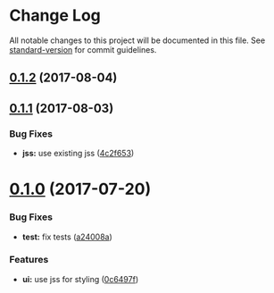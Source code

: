 # Change Log

All notable changes to this project will be documented in this file.
See [standard-version](https://github.com/conventional-changelog/standard-version) for commit guidelines.

<a name="0.1.2"></a>
## [0.1.2](https://github.com/PieElements/pie-elements/compare/@pie-libs/correct-answer-toggle@0.1.1...@pie-libs/correct-answer-toggle@0.1.2) (2017-08-04)




<a name="0.1.1"></a>
## [0.1.1](https://github.com/PieElements/pie-elements/compare/@pie-libs/correct-answer-toggle@0.1.0...@pie-libs/correct-answer-toggle@0.1.1) (2017-08-03)


### Bug Fixes

* **jss:** use existing jss ([4c2f653](https://github.com/PieElements/pie-elements/commit/4c2f653))




<a name="0.1.0"></a>
# [0.1.0](https://github.com/PieElements/pie-elements/compare/@pie-libs/correct-answer-toggle@0.0.2...@pie-libs/correct-answer-toggle@0.1.0) (2017-07-20)


### Bug Fixes

* **test:** fix tests ([a24008a](https://github.com/PieElements/pie-elements/commit/a24008a))


### Features

* **ui:** use jss for styling ([0c6497f](https://github.com/PieElements/pie-elements/commit/0c6497f))
